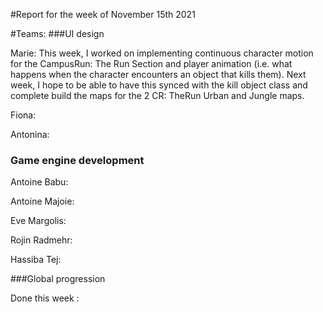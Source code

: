 #Report for the week of November 15th 2021


#Teams:
###UI design


Marie: This week, I worked on implementing continuous character motion for the CampusRun: The Run Section and player animation (i.e. what happens when the character encounters an object that kills them). Next week, I hope to be able to have this synced with the kill object class and complete build the maps for the 2 CR: TheRun Urban and Jungle maps.


Fiona:

Antonina: 

### Game engine development

Antoine Babu:



Antoine Majoie:



Eve Margolis:



Rojin Radmehr:



Hassiba Tej: 


###Global progression



Done this week :
